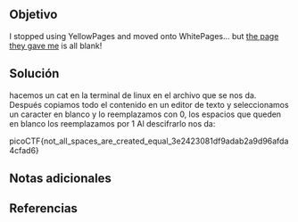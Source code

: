 ## Objetivo
I stopped using YellowPages and moved onto WhitePages... but [the page they gave me](https://jupiter.challenges.picoctf.org/static/fa4a277cfa846e07a5981d8a19288a2e/whitepages.txt) is all blank!
## Solución
hacemos un cat en la terminal de linux en el archivo que se nos da.
Después copiamos todo el contenido en un editor de texto y seleccionamos un caracter en blanco y lo reemplazamos con 0, los espacios que queden en blanco los reemplazamos por 1
Al descifrarlo nos da:

picoCTF{not_all_spaces_are_created_equal_3e2423081df9adab2a9d96afda4cfad6}

## Notas adicionales

## Referencias